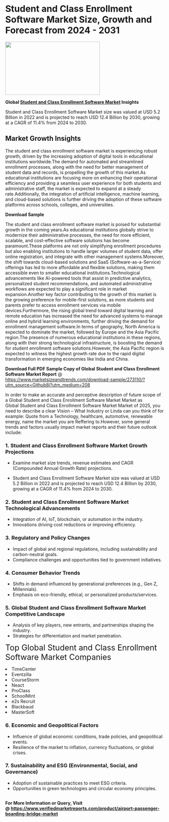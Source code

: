 <H1>Student and Class Enrollment Software Market Size, Growth and Forecast from 2024 - 2031</H1><img class="aligncenter size-medium wp-image-584254" src="https://thirdeyenews.in/wp-content/uploads/2024/09/Global-Market-Research-300x168.jpeg" alt="" width="300" height="168" /><p><strong>Global&nbsp;<a href="https://www.marketsizeandtrends.com/download-sample/273110/?utm_source=Github8j?utm_medium=208">Student and Class Enrollment Software Market</a> Insights</strong></p><p>Student and Class Enrollment Software Market size was valued at USD 5.2 Billion in 2022 and is projected to reach USD 12.4 Billion by 2030, growing at a CAGR of 11.4% from 2024 to 2030.</p><p><h2>Market Growth Insights</h2> <p>The student and class enrollment software market is experiencing robust growth, driven by the increasing adoption of digital tools in educational institutions worldwide.The demand for automated and streamlined enrollment processes, along with the need for better management of student data and records, is propelling the growth of this market.As educational institutions are focusing more on enhancing their operational efficiency and providing a seamless user experience for both students and administrative staff, the market is expected to expand at a steady rate.Additionally, the integration of artificial intelligence, machine learning, and cloud-based solutions is further driving the adoption of these software platforms across schools, colleges, and universities.</p> <p><strong>Download Sample</strong></p> <p>The student and class enrollment software market is poised for substantial growth in the coming years.As educational institutions globally strive to modernize their administrative processes, the need for more efficient, scalable, and cost-effective software solutions has become paramount.These platforms are not only simplifying enrollment procedures but also enabling institutions to handle larger volumes of student data, offer online registration, and integrate with other management systems.Moreover, the shift towards cloud-based solutions and SaaS (Software-as-a-Service) offerings has led to more affordable and flexible solutions, making them accessible even to smaller educational institutions.Technological advancements like AI-powered tools that assist in predictive analytics, personalized student recommendations, and automated administrative workflows are expected to play a significant role in market expansion.Another key factor contributing to the growth of this market is the growing preference for mobile-first solutions, as more students and parents prefer to access enrollment services via mobile devices.Furthermore, the rising global trend toward digital learning and remote education has increased the need for advanced systems to manage online and hybrid learning environments, further driving the demand for enrollment management software.In terms of geography, North America is expected to dominate the market, followed by Europe and the Asia Pacific region.The presence of numerous educational institutions in these regions, along with their strong technological infrastructure, is boosting the demand for student enrollment software solutions.However, the Asia Pacific region is expected to witness the highest growth rate due to the rapid digital transformation in emerging economies like India and China.<p><span class=""><strong>Download Full PDF Sample Copy of Global Student and Class Enrollment Software Market Report</strong> @ <a href="https://www.marketsizeandtrends.com/download-sample/273110/?utm_source=Github8j?utm_medium=208" target="_blank">https://www.marketsizeandtrends.com/download-sample/273110/?utm_source=Github8j?utm_medium=208</a></span></p><p>In order to make an accurate and perceptive description of future scope of a Global&nbsp;Student and Class Enrollment Software Market Market as Global&nbsp;Student and Class Enrollment Software Market Market of 2025, you need to describe a clear Vision &ndash; What Industry or Linda can you think of for example: Quote from a Technology, healthcare, automotive, renewable energy, name the market you are Reffering to.However, some general trends and factors usually impact market reports and their future outlook include:</p><h3>1.&nbsp;<strong>Student and Class Enrollment Software Market Growth Projections</strong></h3><ul><li>Examine market size trends, revenue estimates and CAGR (Compounded Annual Growth Rate) projections.</li><li><p>Student and Class Enrollment Software Market size was valued at USD 5.2 Billion in 2022 and is projected to reach USD 12.4 Billion by 2030, growing at a CAGR of 11.4% from 2024 to 2030.</p></li></ul><h3>2.&nbsp;<strong>Student and Class Enrollment Software Market Technological Advancements</strong></h3><ul><li>Integration of AI, IoT, blockchain, or automation in the industry.</li><li>Innovations driving cost reductions or improving efficiency.</li></ul><h3>3.&nbsp;<strong>Regulatory and Policy Changes</strong></h3><ul><li>Impact of global and regional regulations, including sustainability and carbon-neutral goals.</li><li>Compliance challenges and opportunities tied to government initiatives.</li></ul><h3>4.&nbsp;<strong>Consumer Behavior Trends</strong></h3><ul><li>Shifts in demand influenced by generational preferences (e.g., Gen Z, Millennials).</li><li>Emphasis on eco-friendly, ethical, or personalized products/services.</li></ul><h3>5.&nbsp;<strong>Global Student and Class Enrollment Software Market Competitive Landscape</strong></h3><ul><li>Analysis of key players, new entrants, and partnerships shaping the industry.</li><li>Strategies for differentiation and market penetration.</li></ul><p data-pm-slice="1 1 []"><span style="color: inherit; font-family: inherit; font-size: 25px;">Top Global Student and Class Enrollment Software Market Companies</span></p><div class="" data-test-id=""><p><li>TimeCenter</li><li> Eventzilla</li><li> CourseStorm</li><li> Neact</li><li> ProClass</li><li> SchoolMint</li><li> e2s Recruit</li><li> Blackbaud</li><li> MasterSoft</li></p></div><h3>6.&nbsp;<strong>Economic and Geopolitical Factors</strong></h3><ul><li>Influence of global economic conditions, trade policies, and geopolitical events.</li><li>Resilience of the market to inflation, currency fluctuations, or global crises.</li></ul><h3>7.&nbsp;<strong>Sustainability and ESG (Environmental, Social, and Governance)</strong></h3><ul><li>Adoption of sustainable practices to meet ESG criteria.</li><li>Opportunities in green technologies and circular economy principles.</li></ul><h2><strong style="font-size: 14px;">For More Information or Query, Visit @&nbsp;</strong><a style="background-color: #ffffff; font-size: 14px;" href="https://www.marketsizeandtrends.com/report/student-and-class-enrollment-software-market/" target="_blank">https://www.verifiedmarketreports.com/product/airport-passenger-boarding-bridge-market</a></h2>